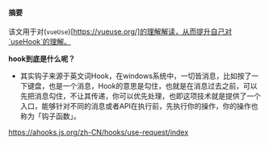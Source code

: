 #### 摘要
该文用于对(`vueUse`)[https://vueuse.org/]的理解解读，从而提升自己对`useHook`的理解。

**hook到底是什么呢？**
- 其实钩子来源于英文词Hook，在windows系统中，一切皆消息，比如按了一下键盘，也是一个消息，Hook的意思是勾住，也就是在消息过去之前，可以先把消息勾住，不让其传递，你可以优先处理，也即这项技术就是提供了一个入口，能够针对不同的消息或者API在执行前，先执行你的操作，你的操作也称为「钩子函数」。

https://ahooks.js.org/zh-CN/hooks/use-request/index